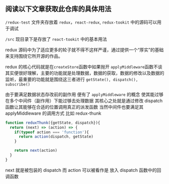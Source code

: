 ## 阅读以下文章获取此仓库的具体用法


`/redux-test` 文件夹存放着 `redux`，`react-redux`,  `redux-tookit` 中的源码可以用于调试

`/src` 现目录下是存放了 `react-tookit` 中的基本用法


redux 源码中为了适应更多的轮子就不得不这样严谨，通过提供一个“厚实”的基础来支持围绕它所开源的作品。

redux 的核心代码就是在`createStore`函数中如果抛开 `applyMiddleware`函数不谈其实便很好理解，主要的功能就是处理数据，数据的获取，数据的修改以及数据的监听，最重要的功能就是围绕这三者进行 `getState(), dispatch(), subscribe()`

由于要满足数据状态存改前的副作用 便有了 `applyMiddleware` 的概念 使其能过够在多个中间件（副作用）下能过够去处理数据 其核心之处就是通过修改 dispatch 函数让其能够在合适的位置调用真正的派发函数 当然中间件也要满足其 applyMiddleware 的调用方式 比如 redux-thunk 

~~~js
function reduxThunk({getState, dispatch}){
  return (next) => (action) => {
    if(typeof action === 'function'){
      return action(dispatch, getState)
    }

    return next(action)
  }
}
~~~
next 就是被包装的 dispatch 而 action 可以被看作是 放入 dispatch 函数中的回调函数 



